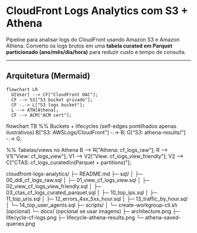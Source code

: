 # CloudFront Logs Analytics com S3 + Athena

Pipeline para analisar logs do CloudFront usando Amazon S3 e Amazon Athena.
Converto os logs brutos em uma **tabela curated em Parquet particionado (ano/mês/dia/hora)** para reduzir custo e tempo de consulta.

---

## Arquitetura (Mermaid)
```mermaid
flowchart LR
  U[User] --> CF["CloudFront OAC"];
  CF --> S3["S3 bucket privado"];
  CF -.-> L["S3 logs bucket"];
  L --> ATH[Athena];
  CF --> ACM["ACM cert"];
```
flowchart TB
  %% Buckets + lifecycles (self-edges pontilhados apenas ilustrativos)
  B["S3: AWSLogs/CloudFront"] -.-> B;
  G["S3: athena-results/"] -.-> G;

  %% Tabelas/views no Athena
  B --> R["Athena: cf_logs_raw"];
  R --> V1["View: cf_logs_view"];
  V1 --> V2["View: cf_logs_view_friendly"];
  V2 --> C["CTAS: cf_logs_curated\n(Parquet + partitions)"];


cloudfront-logs-analytics/
├─ README.md
├─ sql/
│  ├─ 00_ddl_cf_logs_raw.sql
│  ├─ 01_view_cf_logs_view.sql
│  ├─ 02_view_cf_logs_view_friendly.sql
│  ├─ 03_ctas_cf_logs_curated_parquet.sql
│  ├─ 10_top_ips.sql
│  ├─ 11_top_uris.sql
│  ├─ 12_errors_4xx_5xx_hour.sql
│  ├─ 13_traffic_by_hour.sql
│  └─ 14_top_user_agents.sql
├─ scripts/
│  └─ create-workgroup-cli.sh   (opcional)
└─ docs/                        (opcional se usar imagens)
   ├─ architecture.png
   ├─ lifecycle-cf-logs.png
   ├─ lifecycle-athena-results.png
   └─ athena-saved-queries.png
